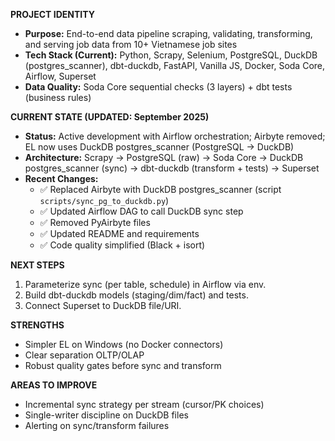 **PROJECT IDENTITY**
- **Purpose:** End-to-end data pipeline scraping, validating, transforming, and serving job data from 10+ Vietnamese job sites
- **Tech Stack (Current):** Python, Scrapy, Selenium, PostgreSQL, DuckDB (postgres_scanner), dbt-duckdb, FastAPI, Vanilla JS, Docker, Soda Core, Airflow, Superset
- **Data Quality:** Soda Core sequential checks (3 layers) + dbt tests (business rules)

**CURRENT STATE (UPDATED: September 2025)**
- **Status:** Active development with Airflow orchestration; Airbyte removed; EL now uses DuckDB postgres_scanner (PostgreSQL → DuckDB)
- **Architecture:** Scrapy → PostgreSQL (raw) → Soda Core → DuckDB postgres_scanner (sync) → dbt-duckdb (transform + tests) → Superset
- **Recent Changes:**
  - ✅ Replaced Airbyte with DuckDB postgres_scanner (script `scripts/sync_pg_to_duckdb.py`)
  - ✅ Updated Airflow DAG to call DuckDB sync step
  - ✅ Removed PyAirbyte files
  - ✅ Updated README and requirements
  - ✅ Code quality simplified (Black + isort)

**NEXT STEPS**
1. Parameterize sync (per table, schedule) in Airflow via env.
2. Build dbt-duckdb models (staging/dim/fact) and tests.
3. Connect Superset to DuckDB file/URI.

**STRENGTHS**
- Simpler EL on Windows (no Docker connectors)
- Clear separation OLTP/OLAP
- Robust quality gates before sync and transform

**AREAS TO IMPROVE**
- Incremental sync strategy per stream (cursor/PK choices)
- Single-writer discipline on DuckDB files
- Alerting on sync/transform failures